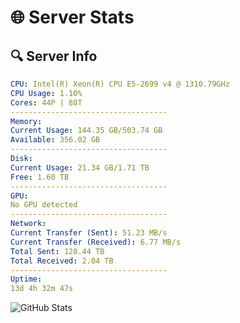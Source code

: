# 🌐 Server Stats
## 🔍 Server Info
```yaml
CPU: Intel(R) Xeon(R) CPU E5-2699 v4 @ 1310.79GHz
CPU Usage: 1.10%
Cores: 44P | 88T
-----------------------------------
Memory:
Current Usage: 144.35 GB/503.74 GB
Available: 356.02 GB
-----------------------------------
Disk:
Current Usage: 21.34 GB/1.71 TB
Free: 1.60 TB
-----------------------------------
GPU:
No GPU detected
-----------------------------------
Network:
Current Transfer (Sent): 51.23 MB/s
Current Transfer (Received): 6.77 MB/s
Total Sent: 128.44 TB
Total Received: 2.04 TB
-----------------------------------
Uptime:
13d 4h 32m 47s
```
![GitHub Stats](https://img.shields.io/badge/Updated-2025-02-21_03:16:05-blue)